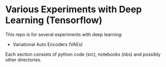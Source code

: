 # Various Experiments with Deep Learning (Tensorflow)
This repo is for several experiments with deep learning:
- Variational Auto Encoders (VAEs)

Each section consists of python code (src), notebooks (nbs) and possibly other directories.
